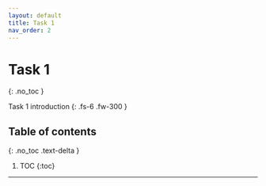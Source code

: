 ```yaml
---
layout: default
title: Task 1
nav_order: 2
---
```


# Task 1
{: .no_toc }


Task 1 introduction
{: .fs-6 .fw-300 }

## Table of contents
{: .no_toc .text-delta }

1. TOC
{:toc}

---
